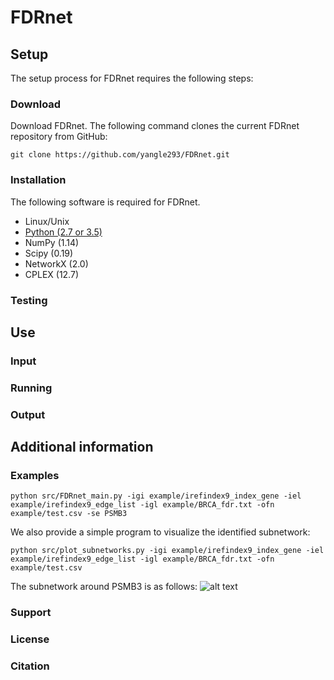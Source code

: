 # FDRnet


## Setup

The setup process for FDRnet requires the following steps:

### Download

Download FDRnet. The following command clones the current FDRnet repository from GitHub:

`git clone https://github.com/yangle293/FDRnet.git`

### Installation

The following software is required for FDRnet.

- Linux/Unix
- [Python (2.7 or 3.5)](www.python.org)
- NumPy (1.14)
- Scipy (0.19)
- NetworkX (2.0)
- CPLEX (12.7)

### Testing


## Use

### Input

### Running

### Output

## Additional information

### Examples
`python src/FDRnet_main.py -igi example/irefindex9_index_gene -iel example/irefindex9_edge_list -igl example/BRCA_fdr.txt -ofn example/test.csv -se PSMB3`

We also provide a simple program to visualize the identified subnetwork:

`python src/plot_subnetworks.py -igi example/irefindex9_index_gene -iel example/irefindex9_edge_list -igl example/BRCA_fdr.txt -ofn example/test.csv`

The subnetwork around PSMB3 is as follows:
![alt text](https://github.com/yangle293/FDRnet/blob/master/example/seed_PSMB3.png)
### Support

### License

### Citation
